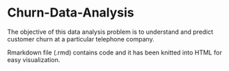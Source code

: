 # Churn-Data-Analysis
The objective of this data analysis problem is to understand and predict customer churn at a particular telephone company.

Rmarkdown file (.rmd) contains code and it has been knitted into HTML for easy visualization.
